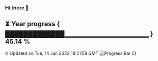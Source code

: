 ### Hi there 👋
⏳ Year progress { █████████████▁▁▁▁▁▁▁▁▁▁▁▁▁▁▁▁▁ } 45.14 %
---
⏰ Updated on Tue, 14 Jun 2022 18:21:59 GMT
![Progress Bar CI](https://github.com/liununu/liununu/workflows/Progress%20Bar%20CI/badge.svg)

